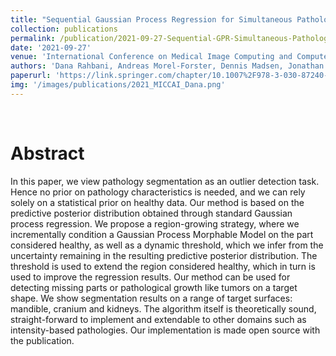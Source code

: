 ```yaml
---
title: "Sequential Gaussian Process Regression for Simultaneous Pathology Detection and Shape Reconstruction"
collection: publications
permalink: /publication/2021-09-27-Sequential-GPR-Simultaneous-Pathology-Detection-and-Reconstruction
date: '2021-09-27'
venue: 'International Conference on Medical Image Computing and Computer-Assisted Intervention (MICCAI)'
authors: 'Dana Rahbani, Andreas Morel-Forster, Dennis Madsen, Jonathan Aellen, and Thomas Vetter'
paperurl: 'https://link.springer.com/chapter/10.1007%2F978-3-030-87240-3_41'
img: '/images/publications/2021_MICCAI_Dana.png'
---
```


<br>

# Abstract
In this paper, we view pathology segmentation as an outlier detection task. Hence no prior on pathology characteristics is needed, and we can rely solely on a statistical prior on healthy data. Our method is based on the predictive posterior distribution obtained through standard Gaussian process regression. We propose a region-growing strategy, where we incrementally condition a Gaussian Process Morphable Model on the part considered healthy, as well as a dynamic threshold, which we infer from the uncertainty remaining in the resulting predictive posterior distribution. The threshold is used to extend the region considered healthy, which in turn is used to improve the regression results. Our method can be used for detecting missing parts or pathological growth like tumors on a target shape. We show segmentation results on a range of target surfaces: mandible, cranium and kidneys. The algorithm itself is theoretically sound, straight-forward to implement and extendable to other domains such as intensity-based pathologies. Our implementation is made open source with the publication.